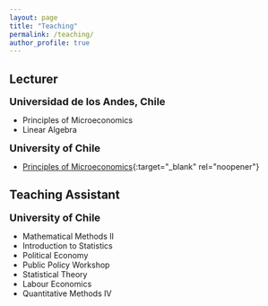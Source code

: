 ```yaml
---
layout: page
title: "Teaching"
permalink: /teaching/
author_profile: true
---
```


## Lecturer
<strong><font size = "4">Universidad de los Andes, Chile</font></strong>
* Principles of Microeconomics
* Linear Algebra


<strong><font size = "4">University of Chile</font></strong>
* [Principles of Microeconomics](../files/Teaching/UCH/Microeconomics/ENMIC15508.pdf){:target="_blank" rel="noopener"}

## Teaching Assistant

<strong><font size = "4">University of Chile</font></strong>
* Mathematical Methods II
* Introduction to Statistics
* Political Economy
* Public Policy Workshop
* Statistical Theory
* Labour Economics
* Quantitative Methods IV

